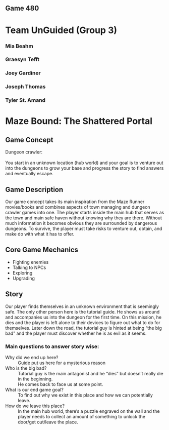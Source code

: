 ## Game 480

# Team UnGuided (Group 3)


 ### Mia Beahm
 ### Graesyn Tefft
 ### Joey Gardiner
 ### Joseph Thomas
 ### Tyler St. Amand

# Maze Bound: The Shattered Portal

## Game Concept

Dungeon crawler:
</br>
</br>
You start in an unknown location (hub world) and your goal is to venture out into the dungeons to grow your base and progress the story to find answers and eventually escape. 

## Game Description

Our game concept takes its main inspiration from the Maze Runner movies/books and combines aspects of town managing and dungeon crawler games into one. The player starts inside the main hub that serves as the town and main safe haven without knowing why they are there. Without much information it becomes obvious they are surrounded by dangerous dungeons. To survive, the player must take risks to venture out, obtain, and make do with what it has to offer.

## Core Game Mechanics

* Fighting enemies
* Talking to NPCs
* Exploring
* Upgrading

## Story
Our player finds themselves in an unknown environment that is seemingly safe. The only other person here is the tutorial guide. He shows us around and accompanies us into the dungeon for the first time. On this mission, he dies and the player is left alone to their devices to figure out what to do for themselves. Later down the road, the tutorial guy is hinted at being “the big bad” and the player must discover whether he is as evil as it seems.

### Main questions to answer story wise: 
<dl>
  <dt>Why did we end up here?</dt>
  <dd>Guide put us here for a mysterious reason</dd>

  <dt>Who is the big bad?</dt>
  <dd>
  Tutorial guy is the main antagonist and he “dies” but doesn’t really die in the beginning.
  </br>
  He comes back to face us at some point.
  </dd>
  
  <dt>What is our end game goal?</dt>
  <dd>To find out why we exist in this place and how we can potentially leave.</dd>
  
  <dt>How do we leave this place?</dt>
  <dd>In the main hub world, there’s a puzzle engraved on the wall and the player needs to collect an amount of something to unlock the door/get out/leave the place.</dd>
</dl>

      
           
	             
                
            
	            
            
	            
